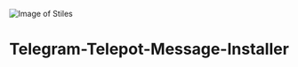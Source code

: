 ![Image of Stiles](https://storage.googleapis.com/stiles-images/StilesLogo.png)
# Telegram-Telepot-Message-Installer
